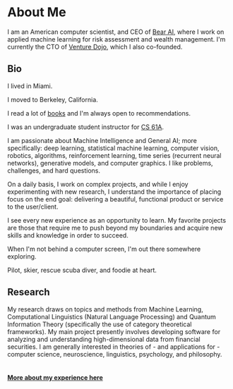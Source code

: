 # About Me

I am an American computer scientist, and CEO of <a href="https://bear.ai/" target="_blank">Bear AI</a>, where I work on applied machine learning for risk assessment and wealth management. I'm currently the CTO of <a href="https://venturedojo.com/" target="_blank">Venture Dojo</a>, which I also co-founded.

## Bio

I lived in Miami.

I moved to Berkeley, California.

I read a lot of <a href="https://www.goodreads.com/user/show/43200223-noah-jacobs" target="_blank">books</a> and I'm always open to recommendations.

I was an undergraduate student instructor for <a href="https://inst.eecs.berkeley.edu/~cs61a/fa17/" target="_blank">CS 61A</a>.

I am passionate about Machine Intelligence and General AI; more specifically: deep learning, statistical machine learning, computer vision, robotics, algorithms, reinforcement learning, time series (recurrent neural networks), generative models, and computer graphics. I like problems, challenges, and hard questions.

On a daily basis, I work on complex projects, and while I enjoy experimenting with new research, I understand the importance of placing focus on the end goal: delivering a beautiful, functional product or service to the user/client.

I see every new experience as an opportunity to learn. My favorite projects are those that require me to push beyond my boundaries and acquire new skills and knowledge in order to succeed.

When I'm not behind a computer screen, I'm out there somewhere exploring.

Pilot, skier, rescue scuba diver, and foodie at heart.

## Research

My research draws on topics and methods from Machine Learning, Computational Linguistics (Natural Language Processing) and Quantum Information Theory (specifically the use of category theoretical frameworks). My main project presently involves developing software for analyzing and understanding high-dimensional data from financial securities. I am generally interested in theories of - and applications for - computer science, neuroscience, linguistics, psychology, and philosophy.
<br><br>

#### [More about my experience here](/about/experience)

